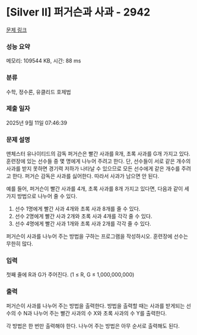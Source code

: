 # [Silver II] 퍼거슨과 사과 - 2942 

[문제 링크](https://www.acmicpc.net/problem/2942) 

### 성능 요약

메모리: 109544 KB, 시간: 88 ms

### 분류

수학, 정수론, 유클리드 호제법

### 제출 일자

2025년 9월 11일 07:46:39

### 문제 설명

<p>맨체스터 유나이티드의 감독 퍼거슨은 빨간 사과를 R개, 초록 사과를 G개 가지고 있다. 훈련장에 있는 선수들 중 몇 명에게 나누어 주려고 한다. 단, 선수들이 서로 같은 개수의 사과를 받지 못하면 경기력 저하가 나타날 수 있으므로 모든 선수에게 같은 개수를 주려고 한다. 퍼거슨 감독은 사과를 싫어한다. 따라서 사과가 남으면 안 된다.</p>

<p>예를 들어, 퍼거슨이 빨간 사과를 4개, 초록 사과를 8개 가지고 있다면, 다음과 같이 세가지 방법으로 나누어 줄 수 있다.</p>

<ol>
	<li>선수 1명에게 빨간 사과 4개와 초록 사과 8개를 줄 수 있다.</li>
	<li>선수 2명에게 빨간 사과 2개와 초록 사과 4개를 각각 줄 수 있다.</li>
	<li>선수 4명에게 빨간 사과 1개와 초록 사과 2개를 각각 줄 수 있다.</li>
</ol>

<p>퍼거슨이 사과를 나누어 주는 방법을 구하는 프로그램을 작성하시오. 훈련장에 선수는 무한히 많다.</p>

### 입력 

 <p>첫째 줄에 R과 G가 주어진다. (1 ≤ R, G ≤ 1,000,000,000)</p>

### 출력 

 <p>퍼거슨이 사과를 나누어 주는 방법을 출력한다. 방법을 출력할 때는 사과를 받게되는 선수의 수 N과 나누어 주는 빨간 사과의 수 X와 초록 사과의 수 Y를 출력한다.</p>

<p>각 방법은 한 번만 출력해야 한다. 나누어 주는 방법은 아무 순서로 출력해도 된다.</p>

